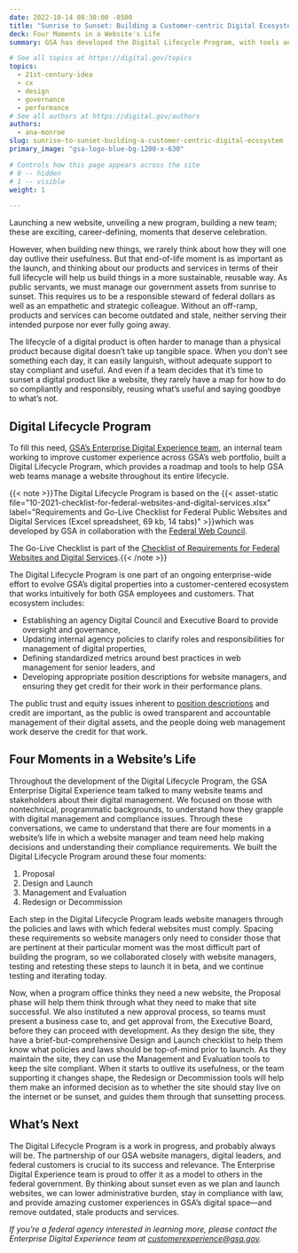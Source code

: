 ```yaml
---
date: 2022-10-14 08:30:00 -0500
title: "Sunrise to Sunset: Building a Customer-centric Digital Ecosystem"
deck: Four Moments in a Website's Life
summary: GSA has developed the Digital Lifecycle Program, with tools and guidance to help teams manage a compliant, customer-centric digital property from ideation through sunsetting.

# See all topics at https://digital.gov/topics
topics:
  - 21st-century-idea
  - cx
  - design
  - governance
  - performance
# See all authors at https://digital.gov/authors
authors:
  - ana-monroe
slug: sunrise-to-sunset-building-a-customer-centric-digital-ecosystem
primary_image: "gsa-logo-blue-bg-1200-x-630"

# Controls how this page appears across the site
# 0 -- hidden
# 1 -- visible
weight: 1

---
```


Launching a new website, unveiling a new program, building a new team; these are exciting, career-defining, moments that deserve celebration.

However, when building new things, we rarely think about how they will one day outlive their usefulness. But that end-of-life moment is as important as the launch, and thinking about our products and services in terms of their full lifecycle will help us build things in a more sustainable, reusable way. As public servants, we must manage our government assets from sunrise to sunset. This requires us to be a responsible steward of federal dollars as well as an empathetic and strategic colleague. Without an off-ramp, products and services can become outdated and stale, neither serving their intended purpose nor ever fully going away.

The lifecycle of a digital product is often harder to manage than a physical product because digital doesn’t take up tangible space. When you don’t see something each day, it can easily languish, without adequate support to stay compliant and useful. And even if a team decides that it’s time to sunset a digital product like a website, they rarely have a map for how to do so compliantly and responsibly, reusing what’s useful and saying goodbye to what’s not.

## Digital Lifecycle Program

To fill this need, [GSA’s Enterprise Digital Experience team](https://digital.gov/2022/10/07/taking-a-design-led-approach-to-digital-modernization/), an internal team working to improve customer experience across GSA’s web portfolio, built a Digital Lifecycle Program, which provides a roadmap and tools to help GSA web teams manage a website throughout its entire lifecycle.

{{< note >}}The Digital Lifecycle Program is based on the {{< asset-static file="10-2021-checklist-for-federal-websites-and-digital-services.xlsx" label="Requirements and Go-Live Checklist for Federal Public Websites and Digital Services (Excel spreadsheet, 69 kb, 14 tabs)" >}}which was developed by GSA in collaboration with the [Federal Web Council](https://digital.gov/resources/federal-web-council/).

The Go-Live Checklist is part of the [Checklist of Requirements for Federal Websites and Digital Services](https://digital.gov/resources/checklist-of-requirements-for-federal-digital-services/).{{< /note >}}

The Digital Lifecycle Program is one part of an ongoing enterprise-wide effort to evolve GSA’s digital properties into a customer-centered ecosystem that works intuitively for both GSA employees and customers. That ecosystem includes:

* Establishing an agency Digital Council and Executive Board to provide oversight and governance,
* Updating internal agency policies to clarify roles and responsibilities for management of digital properties,
* Defining standardized metrics around best practices in web management for senior leaders, and
* Developing appropriate position descriptions for website managers, and ensuring they get credit for their work in their performance plans.

The public trust and equity issues inherent to [position descriptions](https://digital.gov/2022/08/01/webinar-recap-how-to-build-your-digital-dream-team/#sample-job-descriptions) and credit are important, as the public is owed transparent and accountable management of their digital assets, and the people doing web management work deserve the credit for that work. 

## Four Moments in a Website’s Life

Throughout the development of the Digital Lifecycle Program, the GSA Enterprise Digital Experience team talked to many website teams and stakeholders about their digital management. We focused on those with nontechnical, programmatic backgrounds, to understand how they grapple with digital management and compliance issues. Through these conversations, we came to understand that there are four moments in a website’s life in which a website manager and team need help making decisions and understanding their compliance requirements. We built the Digital Lifecycle Program around these four moments:

1. Proposal
2. Design and Launch
3. Management and Evaluation
4. Redesign or Decommission

Each step in the Digital Lifecycle Program leads website managers through the policies and laws with which federal websites must comply. Spacing these requirements so website managers only need to consider those that are pertinent at their particular moment was the most difficult part of building the program, so we collaborated closely with website managers, testing and retesting these steps to launch it in beta, and we continue testing and iterating today.

Now, when a program office thinks they need a new website, the Proposal phase will help them think through what they need to make that site successful. We also instituted a new approval process, so teams must present a business case to, and get approval from, the Executive Board, before they can proceed with development. As they design the site, they have a brief-but-comprehensive Design and Launch checklist to help them know what policies and laws should be top-of-mind prior to launch. As they maintain the site, they can use the Management and Evaluation tools to keep the site compliant. When it starts to outlive its usefulness, or the team supporting it changes shape, the Redesign or Decommission tools will help them make an informed decision as to whether the site should stay live on the internet or be sunset, and guides them through that sunsetting process.

## What’s Next

The Digital Lifecycle Program is a work in progress, and probably always will be. The partnership of our GSA website managers, digital leaders, and federal customers is crucial to its success and relevance. The Enterprise Digital Experience team is proud to offer it as a model to others in the federal government. By thinking about sunset even as we plan and launch websites, we can lower administrative burden, stay in compliance with law, and provide amazing customer experiences in GSA’s digital space—and remove outdated, stale products and services.

*If you’re a federal agency interested in learning more, please contact the Enterprise Digital Experience team at [customerexperience@gsa.gov](mailto:customerexperience@gsa.gov).*
